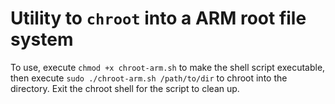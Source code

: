# Utility to `chroot` into a ARM root file system

To use, execute `chmod +x chroot-arm.sh` to make the shell script executable, then execute `sudo ./chroot-arm.sh /path/to/dir` to chroot into the directory. Exit the chroot shell for the script to clean up.

